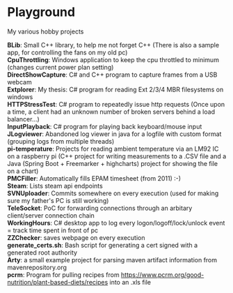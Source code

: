 # Playground
My various hobby projects

<strong>BLib</strong>: Small C++ library, to help me not forget C++ (There is also a sample app, for controlling the fans on my old pc)<BR/>
<strong>CpuThrottling</strong>: Windows application to keep the cpu throttled to minimum (changes current power plan setting)<BR/>
<strong>DirectShowCapture</strong>: C# and C++ program to capture frames from a USB webcam<BR/>
<strong>Extplorer</strong>: My thesis: C# program for reading Ext 2/3/4 MBR filesystems on windows<BR/>
<strong>HTTPStressTest</strong>: C# program to repeatedly issue http requests (Once upon a time, a client had an unknown number of broken servers behind a load balancer...)<BR/>
<strong>InputPlayback</strong>: C# program for playing back keyboard/mouse input<BR/>
<strong>JLogviewer</strong>: Abandoned log viewer in java for a logfile with custom format (grouping logs from multiple threads)<BR/>
<strong>pi-temperature</strong>: Projects for reading ambient temperature via an LM92 IC on a raspberry pi (C++ project for writing measurements to a .CSV file and a Java (Spring Boot + Freemarker + highcharts) project for showing the file on a chart)<BR/>
<strong>PMCFiller</strong>: Automatically fills EPAM timesheet (from 2011) :-)<BR/>
<strong>Steam</strong>: Lists steam api endpoints<BR/>
<strong>SVNUploader</strong>: Commits somewhere on every execution (used for making sure my father's PC is still working)<BR/>
<strong>TeleSocket</strong>: PoC for forwarding connections through an arbitary client/server connection chain<BR/>
<strong>WorkingHours</strong>: C# desktop app to log every logon/logoff/lock/unlock event = track time spent in front of pc<BR/>
<strong>ZZChecker</strong>: saves webpage on every execution<BR/>
<strong>generate_certs.sh</strong>: Bash script for generating a cert signed with a generated root authority<BR/>
<strong>Arty</strong>: a small example project for parsing maven artifact information from mavenrepository.org<BR/>
<strong>pcrm</strong>: Program for pulling recipes from https://www.pcrm.org/good-nutrition/plant-based-diets/recipes into an .xls file
